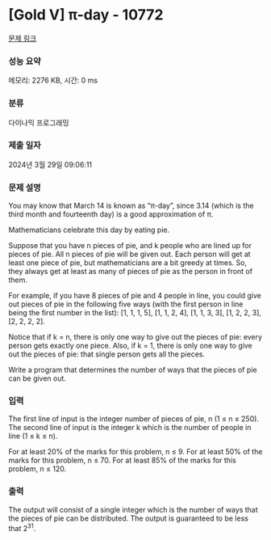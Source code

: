 # [Gold V] π-day - 10772 

[문제 링크](https://www.acmicpc.net/problem/10772) 

### 성능 요약

메모리: 2276 KB, 시간: 0 ms

### 분류

다이나믹 프로그래밍

### 제출 일자

2024년 3월 29일 09:06:11

### 문제 설명

<p>You may know that March 14 is known as “π-day”, since 3.14 (which is the third month and fourteenth day) is a good approximation of π.</p>

<p>Mathematicians celebrate this day by eating pie.</p>

<p>Suppose that you have n pieces of pie, and k people who are lined up for pieces of pie. All n pieces of pie will be given out. Each person will get at least one piece of pie, but mathematicians are a bit greedy at times. So, they always get at least as many of pieces of pie as the person in front of them.</p>

<p>For example, if you have 8 pieces of pie and 4 people in line, you could give out pieces of pie in the following five ways (with the first person in line being the first number in the list): [1, 1, 1, 5], [1, 1, 2, 4], [1, 1, 3, 3], [1, 2, 2, 3], [2, 2, 2, 2].</p>

<p>Notice that if k = n, there is only one way to give out the pieces of pie: every person gets exactly one piece. Also, if k = 1, there is only one way to give out the pieces of pie: that single person gets all the pieces.</p>

<p>Write a program that determines the number of ways that the pieces of pie can be given out.</p>

### 입력 

 <p>The first line of input is the integer number of pieces of pie, n (1 ≤ n ≤ 250). The second line of input is the integer k which is the number of people in line (1 ≤ k ≤ n).</p>

<p>For at least 20% of the marks for this problem, n ≤ 9. For at least 50% of the marks for this problem, n ≤ 70. For at least 85% of the marks for this problem, n ≤ 120.</p>

### 출력 

 <p>The output will consist of a single integer which is the number of ways that the pieces of pie can be distributed. The output is guaranteed to be less that 2<sup>31</sup>.</p>

